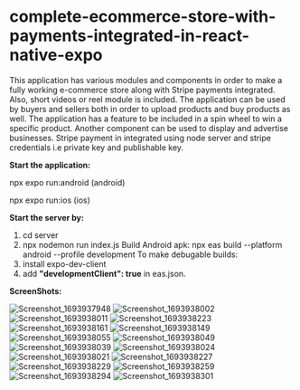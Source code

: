 # complete-ecommerce-store-with-payments-integrated-in-react-native-expo
This application has various modules and components in order to make a fully working e-commerce store along with Stripe payments integrated. Also, short videos or reel module is included. The application can be used by buyers and sellers both in order to upload products and buy products as well. The application has a feature to be included in a spin wheel to win a specific product. Another component can be used to display and advertise businesses.
Stripe payment in integrated using node server and stripe credentials i.e private key and publishable key. 

**Start the application:**

npx expo run:android (android)

npx expo run:ios (ios)

**Start the server by:**

1. cd server
2. npx nodemon run index.js
Build Android apk: 
npx eas build --platform android --profile development
To make debugable builds: 
1. install expo-dev-client
2. add **"developmentClient": true** in eas.json.

**ScreenShots:**

![Screenshot_1693937948](https://github.com/moaviyah/complete-ecommerce-store-with-payments-integrated-in-react-native-expo/assets/81566457/616223c3-9159-4124-aa5f-67f50dd8de48)
![Screenshot_1693938002](https://github.com/moaviyah/complete-ecommerce-store-with-payments-integrated-in-react-native-expo/assets/81566457/d7d24067-0ca0-4856-8e16-d6c00adaf5b1)
![Screenshot_1693938011](https://github.com/moaviyah/complete-ecommerce-store-with-payments-integrated-in-react-native-expo/assets/81566457/773c9c41-ca65-4c44-801b-ef571ce7bbc2)
![Screenshot_1693938223](https://github.com/moaviyah/complete-ecommerce-store-with-payments-integrated-in-react-native-expo/assets/81566457/1c018535-e48f-4e9b-8e87-061319a9e559)
![Screenshot_1693938161](https://github.com/moaviyah/complete-ecommerce-store-with-payments-integrated-in-react-native-expo/assets/81566457/d3ce82f9-1b2e-4846-85ba-329410eaedb8)
![Screenshot_1693938149](https://github.com/moaviyah/complete-ecommerce-store-with-payments-integrated-in-react-native-expo/assets/81566457/60de5329-1da7-4705-a7d7-8fb0ea41c011)
![Screenshot_1693938055](https://github.com/moaviyah/complete-ecommerce-store-with-payments-integrated-in-react-native-expo/assets/81566457/f122ab9a-04bf-446d-ba36-b9649b667d56)
![Screenshot_1693938049](https://github.com/moaviyah/complete-ecommerce-store-with-payments-integrated-in-react-native-expo/assets/81566457/f9be41eb-db6c-45eb-ac2f-ec18778f10dd)
![Screenshot_1693938039](https://github.com/moaviyah/complete-ecommerce-store-with-payments-integrated-in-react-native-expo/assets/81566457/9485e679-70dc-4964-827c-84de06adf87d)
![Screenshot_1693938024](https://github.com/moaviyah/complete-ecommerce-store-with-payments-integrated-in-react-native-expo/assets/81566457/d6b2eceb-7f0a-4ac9-bdfb-2edd5d29f3c3)
![Screenshot_1693938021](https://github.com/moaviyah/complete-ecommerce-store-with-payments-integrated-in-react-native-expo/assets/81566457/27baf098-c730-4fc1-9dbf-60964fa499be)
![Screenshot_1693938227](https://github.com/moaviyah/complete-ecommerce-store-with-payments-integrated-in-react-native-expo/assets/81566457/339b1247-4c2a-4568-94b9-81a04f666069)
![Screenshot_1693938229](https://github.com/moaviyah/complete-ecommerce-store-with-payments-integrated-in-react-native-expo/assets/81566457/ce02ee20-9cc1-43c3-90e8-fc87c803844e)
![Screenshot_1693938259](https://github.com/moaviyah/complete-ecommerce-store-with-payments-integrated-in-react-native-expo/assets/81566457/bf15dae5-e740-4b62-8f06-611ea554a4e1)
![Screenshot_1693938294](https://github.com/moaviyah/complete-ecommerce-store-with-payments-integrated-in-react-native-expo/assets/81566457/73cb228f-8d0a-4fb4-9bf6-2ee7242ede57)
![Screenshot_1693938301](https://github.com/moaviyah/complete-ecommerce-store-with-payments-integrated-in-react-native-expo/assets/81566457/dff9b3d3-fbc6-4b86-b108-5a12347c965f)
